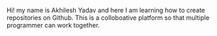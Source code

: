 Hi! my name is Akhilesh Yadav and here I am learning how to create repositories on Github. This is a colloboative platform so that multiple programmer can work together.  
